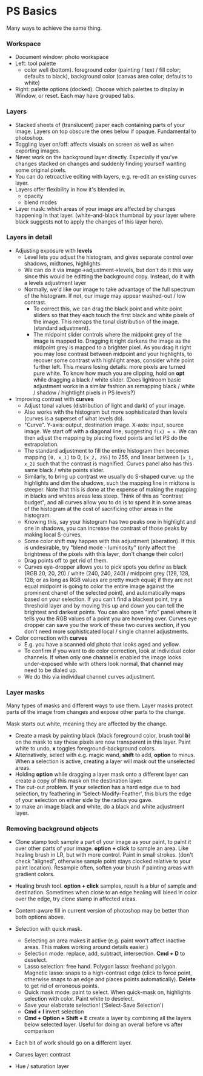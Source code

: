 # PS Basics

Many ways to achieve the same thing.

### Workspace

* Document window: photo workspace
* Left: tool palette
  * color well (bottom). foreground color (painting / text / fill color; defaults to black), background color (canvas area color; defaults to white)
* Right: palette options (docked). Choose which palettes to display in Window, or reset. Each may have grouped tabs.

### Layers

* Stacked sheets of (translucent) paper each containing parts of your image. Layers on top obscure the ones below if opaque. Fundamental to photoshop.
* Toggling layer on/off: affects visuals on screen as well as when exporting images.
* Never work on the background layer directly. Especially if you've changes stacked on changes and suddenly finding yourself wanting some original pixels.
* You can do retroactive editing with layers, e.g. re-edit an existing curves layer.
* Layers offer flexibility in how it's blended in.
  * opacity
  * blend modes
* Layer mask: which areas of your image are affected by changes happening in that layer. (white-and-black thumbnail by your layer where black suggests not to apply the changes of this layer here).

### Layers in detail

* Adjusting exposure with **levels**
  * Level lets you adjust the histogram, and gives separate control over shadows, midtones, highlights
  * We can do it via image->adjustment->levels, but don't do it this way since this would be editting the background copy. Instead, do it with a levels adjustment layer
  * Normally, we'd like our image to take advantage of the full spectrum of the histogram. If not, our image may appear washed-out / low contrast.
    * To correct this, we can drag the black point and white point sliders so that they each touch the first black and white pixels of the image. This remaps the tonal distribution of the image. (standard adjustment).
    * The midpoint slider controls where the midpoint grey of the image is mapped to. Dragging it right darkens the image as the midpoint grey is mapped to a brighter pixel. As you drag it right you may lose contrast between midpoint and your highlights, to recover some contrast with highlight areas, consider white point further left. This means losing details: more pixels are turned pure white. To know how much you are clipping, hold on **opt** while dragging a black / white slider.
(Does lightroom basic adjustment works in a similar fashion as remapping black / white / shadow / hightlight pixels in PS levels?)
* Improving contrast with **curves**
  * Adjust tonal values (distribution of light and dark) of your image.
  * Also works with the histogram but more sophisticated than levels (curves is a superset of what levels do).
  * "Curve". Y-axis: output, destination image. X-axis: input, source image. We start off with a diagonal line, suggesting `f(x) = x`. We can then adjust the mapping by placing fixed points and let PS do the extrapolation.
  * The standard adjustment to fill the entire histogram then becomes mapping `[0, x_1]` to 0, `[x_2, 255]` to 255, and linear between `[x_1, x_2]` such that the contrast is magnified. Curves panel also has this same black / white points slider.
  * Similarly, to bring up contrast we usually do S-shaped curve: up the highlights and dim the shadows, such the mapping line in midtone is steeper. Note that this is done at the expense of making the mapping in blacks and whites areas less steep. Think of this as "contrast budget", and all curves allow you to do is to spend it in some areas of the histogram at the cost of sacrificing other areas in the histogram.
  * Knowing this, say your histogram has two peaks one in highlight and one in shadows, you can increase the contrast of those peaks by making local S-curves.
  * Some color shift may happen with this adjustment (aberation). If this is undesirable, try "blend mode - luminosity" (only affect the brightness of the pixels with this layer, don't change their color)
  * Drag points off to get rid of them.
  * Curves eye-dropper allows you to pick spots you define as black (RGB 20, 20, 20) / white (240, 240, 240)  / midpoint grey (128, 128, 128; or as long as RGB values are pretty much equal; if they are not equal midpoint is going to color the entire image against the prominent chanel of the selected point), and automatically maps based on your selection. If you can't find a blackest point, try a threshold layer and by moving this up and down you can tell the brightest and darkest points. You can also open "info" panel where it tells you the RGB values of a point you are hovering over. Curves eye dropper can save you the work of these two curves section, if you don't need more sophisticated local / single channel adjustments.
* Color correction with **curves**
  * E.g. you have a scanned old photo that looks aged and yellow.
  * To confirm if you want to do color correction, look at individual color channels. If when only one channel is enabled the image looks under-exposed while with others look normal, that channel may need to be dialed up.
  * We do this via individual channel curves adjustment.

### Layer masks

Many types of masks and different ways to use them.
Layer masks protect parts of the image from changes and expose other parts to the change.

Mask starts out white, meaning they are affected by the change.
* Create a mask by painting black (black foreground color, brush tool **b**) on the mask to say these pixels are now transparent in this layer. Paint white to undo, **x** toggles foreground-background colors.
* Alternatively, select with e.g. magic wand, **shift** to add, **option** to minus. When a selection is active, creating a layer will mask out the unselected areas.
* Holding **option** while dragging a layer mask onto a different layer can create a copy of this mask on the destination layer.
* The cut-out problem. If your selection has a hard edge due to bad selection, try feathering in 'Select-Modify-Feather', this blurs the edge of your selection on either side by the radius you gave.
* to make an image black and white, do a black and white adjustment layer.

### Removing background objects

* Clone stamp tool: sample a part of your image as your paint, to paint it over other parts of your image. **option + click** to sample an area. Like healing brush in LR, but with more control. Paint in small strokes. (don't check "aligned", otherwise sample point stays clocked relative to your paint location). Resample often, soften your brush if painting areas with gradient colors.
* Healing brush tool. **option + click** samples, result is a blur of sample and destination. Sometimes when close to an edge healing will bleed in color over the edge, try clone stamp in affected areas.
* Content-aware fill in current version of photoshop may be better than both options above.
* Selection with quick mask.
  * Selecting an area makes it active (e.g. paint won't affect inactive areas. This makes working around details easier.)
  * Selection mode: replace, add, subtract, intersection. **Cmd + D** to deselect.
  * Lasso selection: free hand. Polygon lasso: freehand polygon. Magnetic lasso: snaps to a high-contrast edge (click to force point, otherwise snaps to an edge and places points automatically). **Delete** to get rid of erroneous points. 
  * Quick mask mode: paint to select. When quick-mask on, highlights selection with color. Paint white to deselect.
  * Save your elaborate selection! ('Select-Save Selection')
  * **Cmd + I** invert selection
  * **Cmd + Option + Shift + E** create a layer by combining all the layers below selected layer. Useful for doing an overall before vs after comparison 
* Each bit of work should go on a different layer.

* Curves layer: contrast
* Hue / saturation layer
